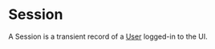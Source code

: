 # Session

A Session is a transient record of a [User](supergiant.readthedocs.io/en/v1.0.0/Concepts/user/) logged-in to the UI.